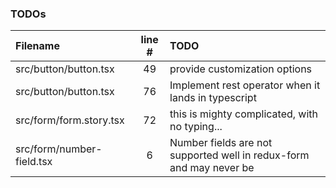 ### TODOs
| Filename | line # | TODO
|:------|:------:|:------
| src/button/button.tsx | 49 | provide customization options
| src/button/button.tsx | 76 | Implement rest operator when it lands in typescript
| src/form/form.story.tsx | 72 | this is mighty complicated, with no typing...
| src/form/number-field.tsx | 6 | Number fields are not supported well in redux-form and may never be
